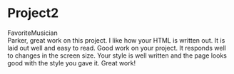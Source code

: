 # Project2
FavoriteMusician  
Parker, great work on this project. I like how your HTML is written out. It is laid out well and easy to read. Good work on your project. It responds well to changes in the screen size. Your style is well written and the page looks good with the style you gave it. Great work!
